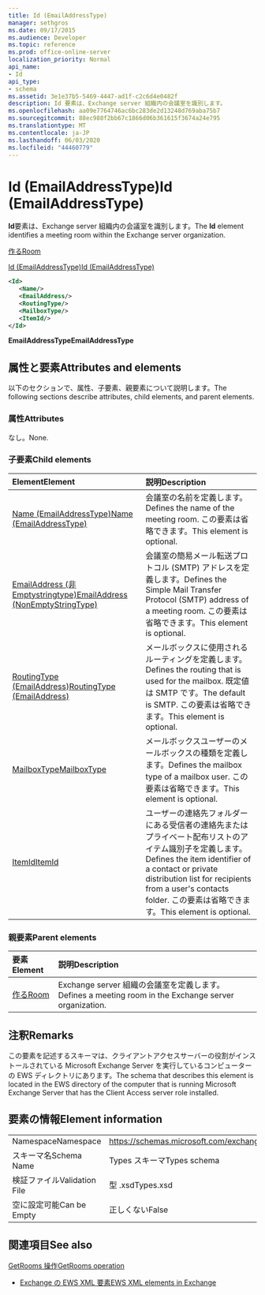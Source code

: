 ```yaml
---
title: Id (EmailAddressType)
manager: sethgros
ms.date: 09/17/2015
ms.audience: Developer
ms.topic: reference
ms.prod: office-online-server
localization_priority: Normal
api_name:
- Id
api_type:
- schema
ms.assetid: 3e1e37b5-5469-4447-ad1f-c2c6d4e0482f
description: Id 要素は、Exchange server 組織内の会議室を識別します。
ms.openlocfilehash: aa09e7764746ac6bc283de2d13248d769aba75b7
ms.sourcegitcommit: 88ec988f2bb67c1866d06b361615f3674a24e795
ms.translationtype: MT
ms.contentlocale: ja-JP
ms.lasthandoff: 06/03/2020
ms.locfileid: "44460779"
---
```

# <a name="id-emailaddresstype"></a><span data-ttu-id="3c275-103">Id (EmailAddressType)</span><span class="sxs-lookup"><span data-stu-id="3c275-103">Id (EmailAddressType)</span></span>

<span data-ttu-id="3c275-104">**Id**要素は、Exchange server 組織内の会議室を識別します。</span><span class="sxs-lookup"><span data-stu-id="3c275-104">The **Id** element identifies a meeting room within the Exchange server organization.</span></span> 
  
[<span data-ttu-id="3c275-105">作る</span><span class="sxs-lookup"><span data-stu-id="3c275-105">Room</span></span>](room.md)
  
[<span data-ttu-id="3c275-106">Id (EmailAddressType)</span><span class="sxs-lookup"><span data-stu-id="3c275-106">Id (EmailAddressType)</span></span>](id-emailaddresstype.md)
  
```xml
<Id>
   <Name/>
   <EmailAddress/>
   <RoutingType/>
   <MailboxType/>
   <ItemId/>
</Id>
```

 <span data-ttu-id="3c275-107">**EmailAddressType**</span><span class="sxs-lookup"><span data-stu-id="3c275-107">**EmailAddressType**</span></span>
## <a name="attributes-and-elements"></a><span data-ttu-id="3c275-108">属性と要素</span><span class="sxs-lookup"><span data-stu-id="3c275-108">Attributes and elements</span></span>

<span data-ttu-id="3c275-109">以下のセクションで、属性、子要素、親要素について説明します。</span><span class="sxs-lookup"><span data-stu-id="3c275-109">The following sections describe attributes, child elements, and parent elements.</span></span>
  
### <a name="attributes"></a><span data-ttu-id="3c275-110">属性</span><span class="sxs-lookup"><span data-stu-id="3c275-110">Attributes</span></span>

<span data-ttu-id="3c275-111">なし。</span><span class="sxs-lookup"><span data-stu-id="3c275-111">None.</span></span>
  
### <a name="child-elements"></a><span data-ttu-id="3c275-112">子要素</span><span class="sxs-lookup"><span data-stu-id="3c275-112">Child elements</span></span>

|<span data-ttu-id="3c275-113">**Element**</span><span class="sxs-lookup"><span data-stu-id="3c275-113">**Element**</span></span>|<span data-ttu-id="3c275-114">**説明**</span><span class="sxs-lookup"><span data-stu-id="3c275-114">**Description**</span></span>|
|:-----|:-----|
|[<span data-ttu-id="3c275-115">Name (EmailAddressType)</span><span class="sxs-lookup"><span data-stu-id="3c275-115">Name (EmailAddressType)</span></span>](name-emailaddresstype.md) <br/> |<span data-ttu-id="3c275-116">会議室の名前を定義します。</span><span class="sxs-lookup"><span data-stu-id="3c275-116">Defines the name of the meeting room.</span></span> <span data-ttu-id="3c275-117">この要素は省略できます。</span><span class="sxs-lookup"><span data-stu-id="3c275-117">This element is optional.</span></span>  <br/> |
|[<span data-ttu-id="3c275-118">EmailAddress (非 Emptystringtype)</span><span class="sxs-lookup"><span data-stu-id="3c275-118">EmailAddress (NonEmptyStringType)</span></span>](emailaddress-nonemptystringtype.md) <br/> |<span data-ttu-id="3c275-119">会議室の簡易メール転送プロトコル (SMTP) アドレスを定義します。</span><span class="sxs-lookup"><span data-stu-id="3c275-119">Defines the Simple Mail Transfer Protocol (SMTP) address of a meeting room.</span></span> <span data-ttu-id="3c275-120">この要素は省略できます。</span><span class="sxs-lookup"><span data-stu-id="3c275-120">This element is optional.</span></span>  <br/> |
|[<span data-ttu-id="3c275-121">RoutingType (EmailAddress)</span><span class="sxs-lookup"><span data-stu-id="3c275-121">RoutingType (EmailAddress)</span></span>](routingtype-emailaddress.md) <br/> |<span data-ttu-id="3c275-122">メールボックスに使用されるルーティングを定義します。</span><span class="sxs-lookup"><span data-stu-id="3c275-122">Defines the routing that is used for the mailbox.</span></span> <span data-ttu-id="3c275-123">既定値は SMTP です。</span><span class="sxs-lookup"><span data-stu-id="3c275-123">The default is SMTP.</span></span> <span data-ttu-id="3c275-124">この要素は省略できます。</span><span class="sxs-lookup"><span data-stu-id="3c275-124">This element is optional.</span></span>  <br/> |
|[<span data-ttu-id="3c275-125">MailboxType</span><span class="sxs-lookup"><span data-stu-id="3c275-125">MailboxType</span></span>](mailboxtype.md) <br/> |<span data-ttu-id="3c275-126">メールボックスユーザーのメールボックスの種類を定義します。</span><span class="sxs-lookup"><span data-stu-id="3c275-126">Defines the mailbox type of a mailbox user.</span></span> <span data-ttu-id="3c275-127">この要素は省略できます。</span><span class="sxs-lookup"><span data-stu-id="3c275-127">This element is optional.</span></span>  <br/> |
|[<span data-ttu-id="3c275-128">ItemId</span><span class="sxs-lookup"><span data-stu-id="3c275-128">ItemId</span></span>](itemid.md) <br/> |<span data-ttu-id="3c275-129">ユーザーの連絡先フォルダーにある受信者の連絡先またはプライベート配布リストのアイテム識別子を定義します。</span><span class="sxs-lookup"><span data-stu-id="3c275-129">Defines the item identifier of a contact or private distribution list for recipients from a user's contacts folder.</span></span> <span data-ttu-id="3c275-130">この要素は省略できます。</span><span class="sxs-lookup"><span data-stu-id="3c275-130">This element is optional.</span></span>  <br/> |
   
### <a name="parent-elements"></a><span data-ttu-id="3c275-131">親要素</span><span class="sxs-lookup"><span data-stu-id="3c275-131">Parent elements</span></span>

|<span data-ttu-id="3c275-132">**要素**</span><span class="sxs-lookup"><span data-stu-id="3c275-132">**Element**</span></span>|<span data-ttu-id="3c275-133">**説明**</span><span class="sxs-lookup"><span data-stu-id="3c275-133">**Description**</span></span>|
|:-----|:-----|
|[<span data-ttu-id="3c275-134">作る</span><span class="sxs-lookup"><span data-stu-id="3c275-134">Room</span></span>](room.md) <br/> |<span data-ttu-id="3c275-135">Exchange server 組織の会議室を定義します。</span><span class="sxs-lookup"><span data-stu-id="3c275-135">Defines a meeting room in the Exchange server organization.</span></span>  <br/> |
   
## <a name="remarks"></a><span data-ttu-id="3c275-136">注釈</span><span class="sxs-lookup"><span data-stu-id="3c275-136">Remarks</span></span>

<span data-ttu-id="3c275-137">この要素を記述するスキーマは、クライアントアクセスサーバーの役割がインストールされている Microsoft Exchange Server を実行しているコンピューターの EWS ディレクトリにあります。</span><span class="sxs-lookup"><span data-stu-id="3c275-137">The schema that describes this element is located in the EWS directory of the computer that is running Microsoft Exchange Server that has the Client Access server role installed.</span></span>
  
## <a name="element-information"></a><span data-ttu-id="3c275-138">要素の情報</span><span class="sxs-lookup"><span data-stu-id="3c275-138">Element information</span></span>

|||
|:-----|:-----|
|<span data-ttu-id="3c275-139">Namespace</span><span class="sxs-lookup"><span data-stu-id="3c275-139">Namespace</span></span>  <br/> |https://schemas.microsoft.com/exchange/services/2006/types  <br/> |
|<span data-ttu-id="3c275-140">スキーマ名</span><span class="sxs-lookup"><span data-stu-id="3c275-140">Schema Name</span></span>  <br/> |<span data-ttu-id="3c275-141">Types スキーマ</span><span class="sxs-lookup"><span data-stu-id="3c275-141">Types schema</span></span>  <br/> |
|<span data-ttu-id="3c275-142">検証ファイル</span><span class="sxs-lookup"><span data-stu-id="3c275-142">Validation File</span></span>  <br/> |<span data-ttu-id="3c275-143">型 .xsd</span><span class="sxs-lookup"><span data-stu-id="3c275-143">Types.xsd</span></span>  <br/> |
|<span data-ttu-id="3c275-144">空に設定可能</span><span class="sxs-lookup"><span data-stu-id="3c275-144">Can be Empty</span></span>  <br/> |<span data-ttu-id="3c275-145">正しくない</span><span class="sxs-lookup"><span data-stu-id="3c275-145">False</span></span>  <br/> |
   
## <a name="see-also"></a><span data-ttu-id="3c275-146">関連項目</span><span class="sxs-lookup"><span data-stu-id="3c275-146">See also</span></span>



[<span data-ttu-id="3c275-147">GetRooms 操作</span><span class="sxs-lookup"><span data-stu-id="3c275-147">GetRooms operation</span></span>](getrooms-operation.md)


- [<span data-ttu-id="3c275-148">Exchange の EWS XML 要素</span><span class="sxs-lookup"><span data-stu-id="3c275-148">EWS XML elements in Exchange</span></span>](ews-xml-elements-in-exchange.md)

